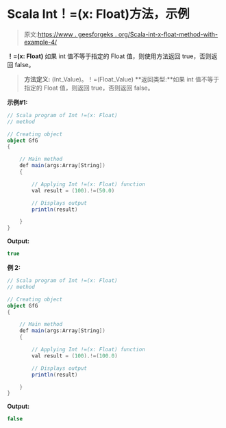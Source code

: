 # Scala Int！=(x: Float)方法，示例

> 原文:[https://www . geesforgeks . org/Scala-int-x-float-method-with-example-4/](https://www.geeksforgeeks.org/scala-int-x-float-method-with-example-4/)

**！=(x: Float)** 如果 int 值不等于指定的 Float 值，则使用方法返回 true，否则返回 false。

> **方法定义:** (Int_Value)。！=(Float_Value)
> **返回类型:**如果 int 值不等于指定的 Float 值，则返回 true，否则返回 false。

**示例#1:**

```scala
// Scala program of Int !=(x: Float)
// method

// Creating object
object GfG
{ 

    // Main method
    def main(args:Array[String])
    {

        // Applying Int !=(x: Float) function
        val result = (100).!=(50.0)

        // Displays output
        println(result)

    }
} 
```

**Output:**

```scala
true

```

**例 2:**

```scala
// Scala program of Int !=(x: Float)
// method

// Creating object
object GfG
{ 

    // Main method
    def main(args:Array[String])
    {

        // Applying Int !=(x: Float) function
        val result = (100).!=(100.0)

        // Displays output
        println(result)

    }
} 
```

**Output:**

```scala
false

```